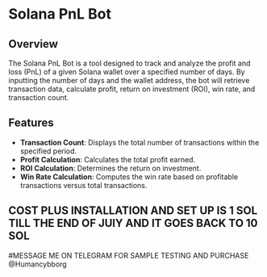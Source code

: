 
# Solana PnL Bot

## Overview

The Solana PnL Bot is a tool designed to track and analyze the profit and loss (PnL) of a given Solana wallet over a specified number of days. By inputting the number of days and the wallet address, the bot will retrieve transaction data, calculate profit, return on investment (ROI), win rate, and transaction count.

## Features

- **Transaction Count**: Displays the total number of transactions within the specified period.
- **Profit Calculation**: Calculates the total profit earned.
- **ROI Calculation**: Determines the return on investment.
- **Win Rate Calculation**: Computes the win rate based on profitable transactions versus total transactions.

## COST PLUS INSTALLATION AND SET UP IS  1 SOL TILL THE END OF JUlY AND IT GOES BACK TO 10 SOL
#MESSAGE  ME ON TELEGRAM FOR  SAMPLE TESTING AND PURCHASE @Humancybborg
